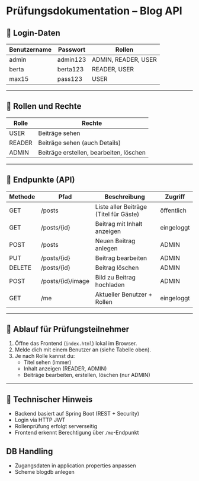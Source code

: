 # Prüfungsdokumentation – Blog API

## 🔐 Login-Daten

| Benutzername | Passwort   | Rollen                   |
|--------------|------------|---------------------------|
| admin        | admin123   | ADMIN, READER, USER       |
| berta        | berta123   | READER, USER              |
| max15        | pass123    | USER                      |

---

## 🧩 Rollen und Rechte

| Rolle  | Rechte                                   |
|--------|-------------------------------------------|
| USER   | Beiträge sehen                            |
| READER | Beiträge sehen (auch Details)             |
| ADMIN  | Beiträge erstellen, bearbeiten, löschen   |

---

## 🔑 Endpunkte (API)

| Methode | Pfad                    | Beschreibung                     | Zugriff         |
|---------|-------------------------|----------------------------------|------------------|
| GET     | /posts                  | Liste aller Beiträge (Titel für Gäste) | öffentlich     |
| GET     | /posts/{id}             | Beitrag mit Inhalt anzeigen      | eingeloggt       |
| POST    | /posts                  | Neuen Beitrag anlegen            | ADMIN            |
| PUT     | /posts/{id}             | Beitrag bearbeiten               | ADMIN            |
| DELETE  | /posts/{id}             | Beitrag löschen                  | ADMIN            |
| POST    | /posts/{id}/image       | Bild zu Beitrag hochladen        | ADMIN            |
| GET     | /me                     | Aktueller Benutzer + Rollen      | eingeloggt       |

---

## 🧪 Ablauf für Prüfungsteilnehmer

1. Öffne das Frontend (`index.html`) lokal im Browser.
2. Melde dich mit einem Benutzer an (siehe Tabelle oben).
3. Je nach Rolle kannst du:
   - Titel sehen (immer)
   - Inhalt anzeigen (READER, ADMIN)
   - Beiträge bearbeiten, erstellen, löschen (nur ADMIN)

---

## 📄 Technischer Hinweis

- Backend basiert auf Spring Boot (REST + Security)
- Login via HTTP JWT
- Rollenprüfung erfolgt serverseitig
- Frontend erkennt Berechtigung über `/me`-Endpunkt



## DB Handling

- Zugangsdaten in application.properties anpassen
- Scheme blogdb anlegen


